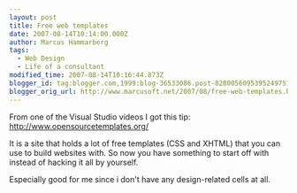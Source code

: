 ```yaml
---
layout: post
title: Free web templates
date: 2007-08-14T10:14:00.000Z
author: Marcus Hammarberg
tags:
  - Web Design
  - Life of a consultant
modified_time: 2007-08-14T10:16:44.873Z
blogger_id: tag:blogger.com,1999:blog-36533086.post-8280056095395249751
blogger_orig_url: http://www.marcusoft.net/2007/08/free-web-templates.html
---
```



From one of
the Visual Studio videos I got this tip:
<http://www.opensourcetemplates.org/>

It is a site that holds a lot of free templates (<span
id="SPELLING_ERROR_0" class="blsp-spelling-error">CSS and XHTML) that you
can use to build websites with. So now you have something to start off
with instead of hacking it all by yourself.

Especially good for me since i don't have any design-related cells at
all.
